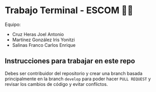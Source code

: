 # Trabajo Terminal - ESCOM 👨‍💻

Equipo:
- Cruz Heras Joel Antonio
- Martínez González Iris Yonitzi
- Salinas Franco Carlos Enrique

## Instrucciones para trabajar en este repo

Debes ser contribuidor del repositorio y crear una branch basada principalmente en la branch `develop` para poder hacer `PULL REQUEST` y revisar los cambios de código y evitar conflictos.
